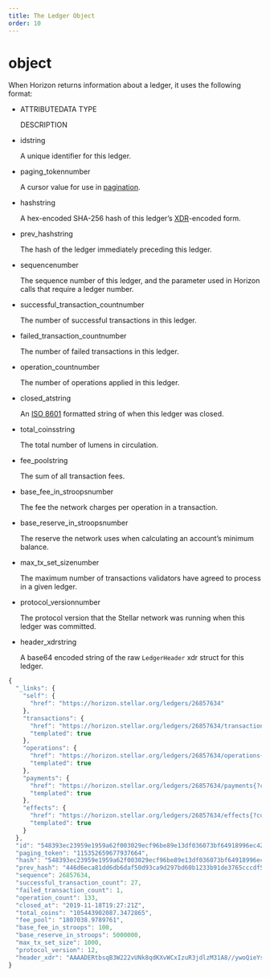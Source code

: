 ```yaml
---
title: The Ledger Object
order: 10
---
```


# object



When Horizon returns information about a ledger, it uses the following format:

* ATTRIBUTEDATA TYPE

  DESCRIPTION

* idstring

  A unique identifier for this ledger.

* paging\_tokennumber

  A cursor value for use in [pagination](https://developers.stellar.org/api/introduction/pagination/).

* hashstring

  A hex-encoded SHA-256 hash of this ledger’s [XDR](https://developers.stellar.org/docs/glossary/xdr/)-encoded form.

* prev\_hashstring

  The hash of the ledger immediately preceding this ledger.

* sequencenumber

  The sequence number of this ledger, and the parameter used in Horizon calls that require a ledger number.

* successful\_transaction\_countnumber

  The number of successful transactions in this ledger.

* failed\_transaction\_countnumber

  The number of failed transactions in this ledger.

* operation\_countnumber

  The number of operations applied in this ledger.

* closed\_atstring

  An [ISO 8601](https://en.wikipedia.org/wiki/ISO_8601) formatted string of when this ledger was closed.

* total\_coinsstring

  The total number of lumens in circulation.

* fee\_poolstring

  The sum of all transaction fees.

* base\_fee\_in\_stroopsnumber

  The fee the network charges per operation in a transaction.

* base\_reserve\_in\_stroopsnumber

  The reserve the network uses when calculating an account’s minimum balance.

* max\_tx\_set\_sizenumber

  The maximum number of transactions validators have agreed to process in a given ledger.

* protocol\_versionnumber

  The protocol version that the Stellar network was running when this ledger was committed.

* header\_xdrstring

  A base64 encoded string of the raw `LedgerHeader` xdr struct for this ledger.

```javascript
{
  "_links": {
    "self": {
      "href": "https://horizon.stellar.org/ledgers/26857634"
    },
    "transactions": {
      "href": "https://horizon.stellar.org/ledgers/26857634/transactions{?cursor,limit,order}",
      "templated": true
    },
    "operations": {
      "href": "https://horizon.stellar.org/ledgers/26857634/operations{?cursor,limit,order}",
      "templated": true
    },
    "payments": {
      "href": "https://horizon.stellar.org/ledgers/26857634/payments{?cursor,limit,order}",
      "templated": true
    },
    "effects": {
      "href": "https://horizon.stellar.org/ledgers/26857634/effects{?cursor,limit,order}",
      "templated": true
    }
  },
  "id": "548393ec23959e1959a62f003029ecf96be89e13df036073bf64918996ec4227",
  "paging_token": "115352659677937664",
  "hash": "548393ec23959e1959a62f003029ecf96be89e13df036073bf64918996ec4227",
  "prev_hash": "446d6eca81dd6db6daf50d93ca9d297bd60b1233b91de3765cccdf503cfffcb0",
  "sequence": 26857634,
  "successful_transaction_count": 27,
  "failed_transaction_count": 1,
  "operation_count": 133,
  "closed_at": "2019-11-18T19:27:21Z",
  "total_coins": "105443902087.3472865",
  "fee_pool": "1807038.9789761",
  "base_fee_in_stroops": 100,
  "base_reserve_in_stroops": 5000000,
  "max_tx_set_size": 1000,
  "protocol_version": 12,
  "header_xdr": "AAAADERtbsqB3W222vUNk8qdKXvWCxIzuR3jdlzM31A8//ywoQieYsSc05/BpgEqnLR7fKXz7t0K42V7NOjbGZA/wTEAAAAAXdLwmQAAAAAAAAAAplf68mTg/Z/DDyEZeLCoNbJnMZm4SYsYWjUjuDOSfPeRNFE4n9Hm19yKutjwVurFjk72JKVHI8J+ELwLZgWsywGZ0KIOoh6z7HlbYQAAEG9XKhRBAAABFgAAAAAH9M6YAAAAZABMS0AAAAPop9+CeMs1/7BHgFltiQPH+VT+ACYb5P0lSXh7RpBLtd34kEpeL8qKJxYz4ufmkQ2lEv/HMR/i3bi1Rt0PYj185/0kAZ3ZRbmm2mVRMzmaCOak1rn2vejHXDh+MGlr6D6vI2tc/M6VIumTKUa7SgumWDyW0r5FcJTbu/FXDQ/6C4YAAAAA"
}
```

